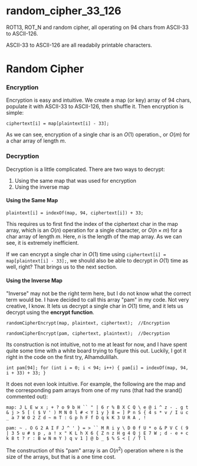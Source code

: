# random_cipher_33_126
ROT13, ROT_N and random cipher, all operating on 94 chars from ASCII-33 to ASCII-126.

ASCII-33 to ASCII-126 are all readabily printable characters.

# Random Cipher

### Encryption 

Encryption is easy and intuitive. We create a map (or key) array of 94 chars, populate it with ASCII-33 to ASCII-126, then shuffle it. Then encryption is simple:

`ciphertext[i] = map[plaintext[i] - 33];`

As we can see, encryption of a single char is an $O(1)$ operation., or $O(m)$ for a char array of length $m$.

### Decryption

Decryption is a little complicated. There are two ways to decrypt:

1. Using the same map that was used for encryption
2. Using the inverse map

#### Using the Same Map

`plaintext[i] = indexOf(map, 94, ciphertext[i]) + 33;`

This requires us to first find the index of the ciphertext char in the map array, which is an $O(n)$ operation for a single character, or $O(n \times m)$ for a char array of length $m$. Here, $n$ is the length of the map array. As we can see, it is extremely inefficient.

If we can encrypt a single char in $O(1)$ time using `ciphertext[i] = map[plaintext[i] - 33];`, we should also be able to decrypt in $O(1)$ time as well, right? That brings us to the next section.

#### Using the Inverse Map

"Inverse" may not be the right term here, but I do not know what the correct term would be. I have decided to call this array "pam" in my code. Not very creative, I know. It lets us decrypt a single char in $O(1)$ time, and it lets us decrypt using the **encrypt function**.

`randomCipherEncrypt(map, plaintext, ciphertext);  //Encryption`

`randomCipherEncrypt(pam, ciphertext, plaintext);  //Decryption`

Its construction is not intuitive, not to me at least for now, and I have spent quite some time with a white board trying to figure this out. Luckily, I got it right in the code on the first try, Alhamdulillah.

`int pam[94];
for (int i = 0; i < 94; i++)
{
  pam[i] = indexOf(map, 94, i + 33) + 33;
}`

It does not even look intuitive. For example, the following are the map and the corresponding pam arrays from one of my runs (that had the srand() commented out):

`map: J L E w x ; + ? o 9 b H `` " | 6 r % B X C Q \ e @ i ^ z - . g t & j > 5 [ ( $ V ' ) M N 0 l # < Y 1 y } 8 = ] P n S { 4 s * v / I u c _ a 7 W O 2 Z d ~ m T : G p h F f D q k K 3 U R A , !`

`pam: ~ . O G 2 A I F J ^ ' } = > `` M R i y \ D 0 f U * o & P V C ( 9 | 3 5 u # s p , a ! x " K L h X 6 { Z n z H g 4 Q j E 7 W ; d - e + c k 8 t ? r : B w N m Y ) q v 1 ] @ b _ $ % S < [ / T l`

The construction of this "pam" array is an $O(n^2)$ operation where n is the size of the arrays, but that is a one time cost.

